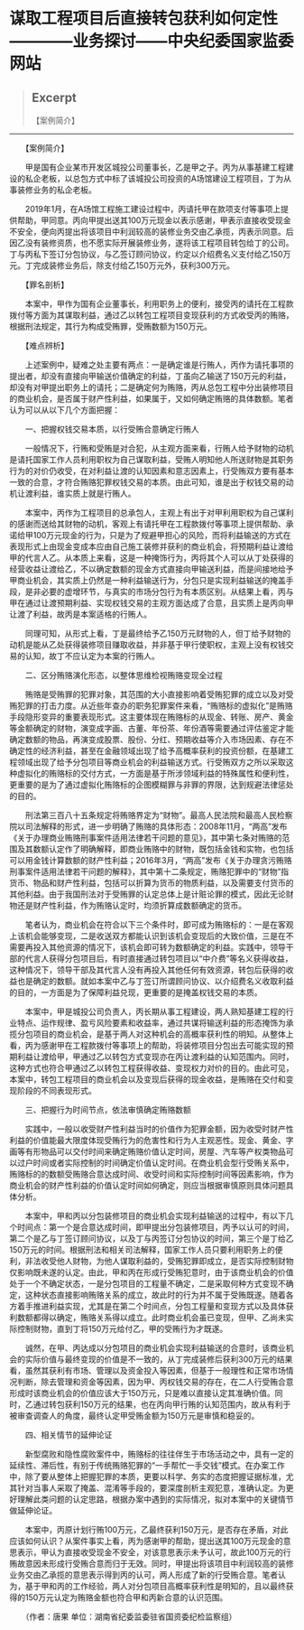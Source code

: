 
# 谋取工程项目后直接转包获利如何定性————业务探讨——中央纪委国家监委网站

> ## Excerpt
> 【案例简介】

---
　　【案例简介】

　　甲是国有企业某市开发区城投公司董事长，乙是甲之子。丙为从事基建工程建设的私企老板，以总包方式中标了该城投公司投资的A场馆建设工程项目，丁为从事装修业务的私企老板。

　　2019年1月，在A场馆工程施工建设过程中，丙请托甲在款项支付等事项上提供帮助，甲同意。丙向甲提出送其100万元现金以表示感谢，甲表示直接收受现金不安全，便向丙提出将该项目中利润较高的装修业务交由乙承揽，丙表示同意。后因乙没有装修资质，也不愿实际开展装修业务，遂将该工程项目转包给丁的公司。丁与丙私下签订分包协议，与乙签订顾问协议，约定以介绍费名义支付给乙150万元。丁完成装修业务后，除支付给乙150万元外，获利300万元。

　　【罪名剖析】

　　本案中，甲作为国有企业董事长，利用职务上的便利，接受丙的请托在工程款拨付等方面为其谋取利益，通过乙以转包工程项目变现获利的方式收受丙的贿赂，根据刑法规定，其行为构成受贿罪，受贿数额为150万元。

　　【难点辨析】

　　上述案例中，疑难之处主要有两点：一是确定谁是行贿人，丙作为请托事项的提出者，却没有直接向甲输送价值确定的利益，丁虽向乙输送了150万元的利益，却没有对甲提出职务上的请托；二是确定何为贿赂，丙从总包工程中分出装修项目的商业机会，是否属于财产性利益，如果属于，又如何确定贿赂的具体数额。笔者认为可以从以下几个方面把握：

　　一、把握权钱交易本质，以行受贿合意确定行贿人

　　一般情况下，行贿和受贿是对合犯，从主观方面来看，行贿人给予财物的动机是请托国家工作人员利用职权为自己谋取利益，受贿人明知他人所送财物是其职务行为的对价仍收受，在对利益让渡的认知因素和意志因素上，行受贿双方要有基本一致的合意，才符合贿赂犯罪权钱交易的本质。由此可知，谁是出于权钱交易的动机让渡利益，谁实质上就是行贿人。

　　本案中，丙作为工程项目的总承包人，主观上有出于对甲利用职权为自己谋利的感谢而送给其财物的动机，客观上有请托甲在工程款拨付等事项上提供帮助、承诺给甲100万元现金的行为，只是为了规避甲担心的风险，而将利益输送的方式在表现形式上由现金变成本应由自己施工装修并获利的商业机会，将预期利益让渡给甲的代言人乙。从本质上来看，这是一种掩饰行为，丙将其个人可以从丁处获得的经营收益让渡给乙，不以确定数额的现金方式直接向甲输送利益，而是间接地给予甲商业机会，其实质上仍然是一种利益输送行为，分包只是实现利益输送的掩盖手段，是非必要的虚增环节，与真实的市场分包行为有本质区别。从结果上看，丙与甲在通过让渡预期利益、实现权钱交易的主观方面达成了合意，且实质上是丙向甲让渡了利益，故丙是本案适格的行贿人。

　　同理可知，从形式上看，丁是最终给予乙150万元财物的人，但丁给予财物的动机是能从乙处获得装修项目赚取收益，并非基于甲行使职权，主观上没有权钱交易的认知，故丁不应认定为本案的行贿人。

　　二、区分贿赂演化形态，以整体思维检视贿赂变现全过程

　　贿赂是受贿罪的犯罪对象，其范围的大小直接影响着受贿犯罪的成立以及对受贿犯罪的打击力度。从近些年查办的职务犯罪案件来看，“贿赂标的虚拟化”是贿赂手段隐形变异的重要表现形式。这主要体现在贿赂标的从现金、转账、房产、黄金等金额确定的财物，演变成字画、古董、年份茶、年份酒等需要通过评估鉴定才能确定数额的物品，再演变成股票、股份、分红、预期收益等介入市场因素、存在不确定性的经济利益，甚至在金融领域出现了给予高概率获利的投资份额，在基建工程领域出现了给予分包项目等商业机会的利益输送方式。行受贿双方之所以采取这种虚拟化的贿赂标的交付方式，一方面是基于所涉领域利益的特殊属性和便利性，更重要的是为了通过虚拟化贿赂标的企图模糊罪与非罪的界限，达到规避法律惩处的目的。

　　刑法第三百八十五条规定将贿赂界定为“财物”。最高人民法院和最高人民检察院以司法解释的形式，进一步明确了贿赂的具体形态：2008年11月，“两高”发布《关于办理商业贿赂刑事案件适用法律若干问题的意见》，其中第七条对贿赂的范围及其数额认定作了明确解释，即商业贿赂中的财物，既包括金钱和实物，也包括可以用金钱计算数额的财产性利益；2016年3月，“两高”发布《关于办理贪污贿赂刑事案件适用法律若干问题的解释》，其中第十二条规定，贿赂犯罪中的“财物”指货币、物品和财产性利益，包括可以折算为货币的物质利益，以及需要支付货币的其他利益。由于我国刑法对于受贿罪的认定总体上是计赃论罪的模式，因此无论财物还是财产性利益，作为贿赂认定时，均须折算成数额确定的货币。

　　笔者认为，商业机会在符合以下三个条件时，即可成为贿赂标的：一是在客观上该机会能够变现，二是收送双方都能认识到该机会变现后的大致价值，三是在不需要再投入其他资源的情况下，该机会即可转为数额确定的利益。实践中，领导干部的代言人获得分包项目后，有时直接通过转包项目以“中介费”等名义获得收益，这种情况下，领导干部及其代言人没有再投入其他任何有效资源，转包后获得的收益也是确定的数额。就如本案中乙与丁签订所谓顾问协议、以介绍费名义收取利益的目的，一方面是为了保障利益兑现，更重要的是掩盖权钱交易的本质。

　　本案中，甲是城投公司负责人，丙长期从事工程建设，两人熟知基建工程的行业特点、运作规律、盈亏风险要素和收益率，通过共谋将输送利益的形态掩饰为承揽分包项目的商业机会，是基于两人对这种机会的高概率获利性的明知。从整体上看，丙为感谢甲在工程款拨付等事项上的帮助，将装修项目分包出去可能实现的预期利益让渡给甲，甲通过乙以转包方式变现亦在丙让渡利益的认知范围内。同时，这种方式也符合甲通过乙以转包工程获得收益、变现权力对价的目的。由此可见，本案中，转包工程项目的商业机会以及变现后获得的现金收益，是贿赂在交付和变现阶段的不同表现形式。

　　三、把握行为时间节点，依法审慎确定贿赂数额

　　实践中，一般以收受财产性利益当时的价值作为犯罪金额，因为收受时财产性利益的价值能最大限度体现受贿行为的危害性和行为人主观恶性。现金、黄金、字画等有形物品可以交付时间来确定贿赂价值认定时间，房屋、汽车等产权类物品可以过户时间或者实际控制的时间确定价值认定时间。在商业机会型行受贿关系中，贿赂标的的数额受贿赂合意达成时间、收受时间和实际控制时间等因素影响，作为商业机会的财产性利益的价值认定时间如何确定，则应当根据审慎原则具体问题具体分析。

　　本案中，甲和丙以分包装修项目的商业机会实现利益输送的过程中，有以下几个时间点：第一个是合意达成时间，即甲提出分包装修项目，丙予以认可的时间，第二个是乙与丁签订顾问协议，以及丁与丙签订分包协议的时间，第三个是丁给乙150万元的时间。根据刑法和相关司法解释，国家工作人员只要利用职务上的便利，非法收受他人财物，为他人谋取利益的，受贿犯罪即成立，是否实际控制财物仅影响既未遂的认定。由此，甲和丙在形成行受贿犯意时，由于该商业机会的价值处于一个不确定状态，一是分包项目的工程量不确定，二是采取何种方式变现不确定，这种状态直接影响贿赂关系的成立，故此时的行为并不属于受贿既遂。随着各方着手推进利益实现，尤其是在第二个时间点，分包工程量和变现方式以及具体获利数额都得以确定，贿赂关系得以成立。此时商业机会虽已变现，但甲、乙尚未实际控制财物，直到丁将150万元给付乙，甲的受贿行为才既遂。

　　诚然，在甲、丙达成以分包项目的商业机会实现利益输送的合意时，该商业机会的实际价值与最终变现的价值是不一致的，从丁完成装修后获利300万元的结果看，虽然其获利有市场、管理以及资金投入等因素，但基于一般理性和正常市场情况判断，除去管理和资金等因素，因为甲、丙权钱交易的存在，在二人行受贿合意形成时该商业机会的价值应该大于150万元，只是难以直接认定其准确价值。同时，乙通过转包获利150万元的结果，也在丙向甲行贿的认知范围内，故从有利于被审查调查人的角度，最终认定甲受贿金额为150万元是审慎和稳妥的。

　　四、相关情节的延伸论证

　　新型腐败和隐性腐败案件中，贿赂标的往往伴生于市场活动之中，具有一定的延续性、滞后性，有别于传统贿赂犯罪的“一手帮忙一手交钱”模式。在办案工作中，除了要从整体上把握犯罪的本质，更要以科学、务实的态度把握证据标准，尤其针对当事人采取了掩盖、混淆等手段的，要深度剖析主观犯意，准确认定。为更好理解此类问题的认定思路，根据办案中遇到的实际情况，拟对本案中的关键情节做延伸论证。

　　本案中，丙原计划行贿100万元，乙最终获利150万元，是否存在矛盾，对此应该如何认识？从案件事实上看，丙为感谢甲的帮助，提出送其100万元现金的意思表示，甲认为直接收受现金不安全，对该意思表示未予认可，故此100万元的行贿故意因未形成行受贿合意而归于无效。同时，甲提出将该项目中利润较高的装修业务交由乙承揽的意思表示得到丙的认可，两人形成了新的行受贿合意。笔者认为，基于甲和丙的工作经验，两人对分包项目高概率获利性是明知的，且以最终获得的150万元认定为贿赂金额也符合甲和丙新合意的认识范围。

　　（作者：唐果 单位：湖南省纪委监委驻省国资委纪检监察组）
